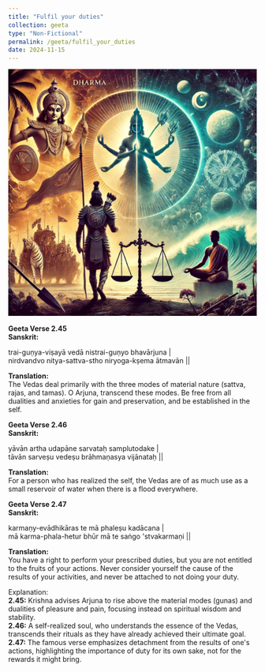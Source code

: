 ```yaml
---
title: "Fulfil your duties"
collection: geeta
type: "Non-Fictional"
permalink: /geeta/fulfil_your_duties
date: 2024-11-15
---
```


[<img src="../images/shlok_2_33_2_44.webp" width="1000" height="500"/>](../images/shlok_2_33_2_44.webp)


**Geeta Verse 2.45**   
**Sanskrit:**                 

trai-guṇya-viṣayā vedā nistrai-guṇyo bhavārjuna |       
nirdvandvo nitya-sattva-stho niryoga-kṣema ātmavān ||        

**Translation:**                 
The Vedas deal primarily with the three modes of material nature (sattva, rajas, and tamas). O Arjuna, transcend these modes. Be free from all dualities and anxieties for gain and preservation, and be established in the self.      

**Geeta Verse 2.46**         
**Sanskrit:**                

yāvān artha udapāne sarvataḥ samplutodake |         
tāvān sarveṣu vedeṣu brāhmaṇasya vijānataḥ ||       

**Translation:**         
For a person who has realized the self, the Vedas are of as much use as a small reservoir of water when there is a flood everywhere.        

**Geeta Verse 2.47**        
**Sanskrit:**              

karmaṇy-evādhikāras te mā phaleṣu kadācana |         
mā karma-phala-hetur bhūr mā te saṅgo 'stvakarmaṇi ||     

**Translation:**                   
You have a right to perform your prescribed duties, but you are not entitled to the fruits of your actions. Never consider yourself the cause of the results of your activities, and never be attached to not doing your duty.

Explanation:          
**2.45:** Krishna advises Arjuna to rise above the material modes (gunas) and dualities of pleasure and pain, focusing instead on spiritual wisdom and stability.      
**2.46:** A self-realized soul, who understands the essence of the Vedas, transcends their rituals as they have already achieved their ultimate goal.         
**2.47:** The famous verse emphasizes detachment from the results of one's actions, highlighting the importance of duty for its own sake, not for the rewards it might bring.          
